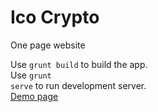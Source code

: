 # Ico Crypto
 One page website
 
 Use <code>grunt build</code> to build the app.
 <br>
 Use <code>grunt serve</code> to run development server.
 <br>
 <a href="http://seruf.eu5.org/portfolio/ico-crypto/index.html">Demo page</a>
